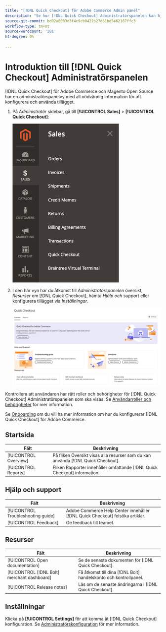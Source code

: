 ```yaml
---
title: "[!DNL Quick Checkout] för Adobe Commerce Admin panel"
description: "Se hur [!DNL Quick Checkout] Administratörspanelen kan hjälpa dig att komma igång med, konfigurera och visualisera tillägget."
source-git-commit: bd02a8083d3f4c9cb0422b27d61bd5462187ffc3
workflow-type: tm+mt
source-wordcount: '201'
ht-degree: 0%

---
```



# Introduktion till [!DNL Quick Checkout] Administratörspanelen

[!DNL Quick Checkout] för Adobe Commerce och Magento Open Source har en administratörspanelvy med all nödvändig information för att konfigurera och använda tillägget.

1. På _Administratör_ sidebar, gå till **[!UICONTROL Sales]** > **[!UICONTROL Quick Checkout]**:

   ![Snabbutcheckning av meny](assets/sales-quickcheckout.png)

1. I den här vyn har du åtkomst till _Administratörspanelen_ översikt, _Resurser_ om [!DNL Quick Checkout], hämta _Hjälp och support_ eller konfigurera tillägget via _Inställningar_.

   ![Snabbutcheckning av meny](assets/admin-panel-view.png)

Kontrollera att användaren har rätt roller och behörigheter för [!DNL Quick Checkout] Administratörspanelen som ska visas. Se [Användarroller och behörigheter](../quick-checkout/user-roles-setup.md) för mer information.

Se [Onboarding](../quick-checkout/onboarding.md) om du vill ha mer information om hur du konfigurerar [!DNL Quick Checkout] för Adobe Commerce.

## Startsida

| Fält | Beskrivning |
|---|---|
| [!UICONTROL Overview] | På fliken Översikt visas alla resurser som du kan använda [!DNL Quick Checkout]. |
| [!UICONTROL Reports] | Fliken Rapporter innehåller omfattande [!DNL Quick Checkout] information. |

## Hjälp och support

| Fält | Beskrivning |
|---|---|
| [!UICONTROL Troubleshooting guide] | Adobe Commerce Help Center innehåller [!DNL Quick Checkout] felsöka artiklar. |
| [!UICONTROL Feedback] | Ge feedback till teamet. |

## Resurser

| Fält | Beskrivning |
|---|---|
| [!UICONTROL Open documentation] | Se de senaste dokumenten för [!DNL Quick Checkout]. |
| [!UICONTROL [!DNL Bolt] merchant dashboard] | Få åtkomst till dina [!DNL Bolt] handelskonto och kontrollpanel. |
| [!UICONTROL Release notes] | Läs om de senaste ändringarna i [!DNL Quick Checkout]. |

## Inställningar

Klicka på **[!UICONTROL Settings]** för att komma åt [!DNL Quick Checkout] konfiguration. Se [Administratörskonfiguration](onboarding.md#complete-admin-configuration) för mer information.